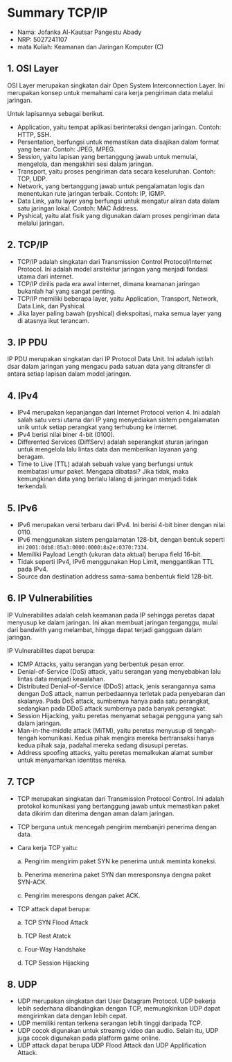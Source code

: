 # Summary TCP/IP

- Nama: Jofanka Al-Kautsar Pangestu Abady
- NRP: 5027241107
- mata Kuliah: Keamanan dan Jaringan Komputer (C)


## 1. OSI Layer
OSI Layer merupakan singkatan dair Open System Interconnection Layer. Ini merupakan konsep untuk memahami cara kerja pengiriman data melalui jaringan.

Untuk lapisannya sebagai berikut.
- Application, yaitu tempat aplikasi berinteraksi dengan jaringan. Contoh: HTTP, SSH.
- Persentation, berfungsi untuk memastikan data disajikan dalam format yang benar. Contoh: JPEG, MPEG.
- Session, yaitu lapisan yang bertanggung jawab untuk memulai, mengelola, dan mengakhiri sesi dalam jaringan.
- Transport, yaitu proses pengiriman data secara keseluruhan. Contoh: TCP, UDP.
- Network, yang bertanggung jawab untuk pengalamatan logis dan menentukan rute jaringan terbaik. Contoh: IP, IGMP.
- Data Link, yaitu layer yang berfungsi untuk mengatur aliran data dalam satu jaringan lokal. Contoh: MAC Address.
- Pyshical, yaitu alat fisik yang digunakan dalam proses pengiriman data melalui jaringan.


## 2. TCP/IP

- TCP/IP adalah singkatan dari Transmission Control Protocol/Internet Protocol. Ini adalah model arsitektur jaringan yang menjadi fondasi utama dari internet.
- TCP/IP dirilis pada era awal internet, dimana keamanan jaringan bukanlah hal yang sangat penting.
- TCP/IP memiliki beberapa layer, yaitu Application, Transport, Network, Data Link, dan Pyshical.
- Jika layer paling bawah (pyshical) diekspoitasi, maka semua layer yang di atasnya ikut terancam.


## 3. IP PDU
IP PDU merupakan singkatan dari IP Protocol Data Unit. Ini adalah istilah dsar dalam jaringan yang mengacu pada satuan data yang ditransfer di antara setiap lapisan dalam model jaringan.

## 4. IPv4
- IPv4 merupakan kepanjangan dari Internet Protocol verion 4. Ini adalah salah satu versi utama dari IP yang menyediakan sistem pengalamatan unik untuk setiap perangkat yang terhubung ke internet.
- IPv4 berisi nilai biner 4-bit (0100).
- Differented Services (DiffServ) adalah seperangkat aturan jaringan untuk mengelola lalu lintas data dan memberikan layanan yang beragam.
- Time to Live (TTL) adalah sebuah value yang berfungsi untuk membatasi umur paket. Mengapa dibatasi? Jika tidak, maka kemungkinan data yang berlalu lalang di jaringan menjadi tidak terkendali.

## 5. IPv6
- IPv6 merupakan versi terbaru dari IPv4. Ini berisi 4-bit biner dengan nilai 0110.
- IPv6 menggunakan sistem pengalamatan 128-bit, dengan bentuk seperti ini `2001:0db8:85a3:0000:0000:8a2e:0370:7334`.
- Memiliki Payload Length (ukuran data aktual) berupa field 16-bit.
- Tidak seperti IPv4, IPv6 menggunakan Hop Limit, menggantikan TTL pada IPv4.
- Source dan destination address sama-sama benbentuk field 128-bit.

## 6. IP Vulnerabilities
IP Vulnerabilites adalah celah keamanan pada IP sehingga peretas dapat menyusup ke dalam jaringan. Ini akan membuat jaringan terganggu, mulai dari bandwith yang melambat, hingga dapat terjadi gangguan dalam jaringan.

IP Vulnerabilites dapat berupa:
- ICMP Attacks, yaitu serangan yang berbentuk pesan error. 
- Denial-of-Service (DoS) attack, yaitu serangan yang menyebabkan lalu lintas data menjadi kewalahan.
- Distributed Denial-of-Service (DDoS) attack, jenis serangannya sama dengan DoS attack, namun perbedaannya terletak pada penyebaran dan skalanya. Pada DoS attack, sumbernya hanya pada satu perangkat, sedangkan pada DDoS attack sumbernya pada banyak perangkat.
- Session Hijacking, yaitu peretas menyamat sebagai pengguna yang sah dalam jaringan.
- Man-in-the-middle attack (MiTM), yaitu peretas menyusup di tengah-tengah komunikasi. Kedua pihak mengira mereka bertransaksi hanya kedua pihak saja, padahal mereka sedang disusupi peretas.
- Address spoofing attacks, yaitu peretas memalkukan alamat sumber untuk menyamarkan identitas mereka.

## 7. TCP
- TCP merupakan singkatan dari Transmission Protocol Control. Ini adalah protokol komunikasi yang bertanggung jawab untuk memastikan paket data dikirim dan diterima dengan aman dalam jaringan.
- TCP berguna untuk mencegah pengirim membanjiri penerima dengan data.
- Cara kerja TCP yaitu:
  
  a. Pengirim mengirim paket SYN ke penerima untuk meminta koneksi.

  b. Penerima menerima paket SYN dan meresponsnya dengna paket SYN-ACK.

  c. Pengirim merespons dengan paket ACK.
  

- TCP attack dapat berupa:
  
  a. TCP SYN Flood Attack
  
  b. TCP Rest Atatck
  
  c. Four-Way Handshake
  
  d. TCP Session Hijacking
  

## 8. UDP
- UDP merupakan singkatan dari User Datagram Protocol. UDP bekerja lebih sederhana dibandingkan dengan TCP, memungkinkan UDP dapat mengirimkan data dengan lebih cepat.
- UDP memiliki rentan terkena serangan lebih tinggi daripada TCP.
- UDP cocok digunakan untuk streamig video dan audio. Selain itu, UDP juga cocok digunakan pada platform game online.
- UDP attack dapat berupa UDP Flood Attack dan UDP Applification Attack.


